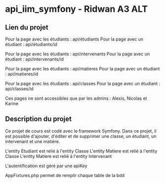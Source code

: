 # api_iim_symfony - Ridwan A3 ALT

## Lien du projet

Pour la page avec les étudiants : api/étudiants
Pour la page avec un étudiant : api/étudiants/id

Pour la page avec les étudiants : api/intervenants
Pour la page avec un étudiant : api/intervenants/id

Pour la page avec les étudiants : api/matieres
Pour la page avec un étudiant : api/matieres/id

Pour la page avec les étudiants : api/classes
Pour la page avec un étudiant : api/classes/id

Ces pages ne sont accessibles que par les admins : Alexis, Nicolas et Karine

## Description du projet

Ce projet de cours est codé avec le framework Symfony. Dans ce projet, il est possible d'ajouter, d'éditer et de supprimer une classe, un étudiant, un intervenant et une matière.

L'entity Etudiant est relié à l'entity Classe
L'entity Matiere est relié à l'entity Classe
L'entity Matiere est relié à l'entity Intervenant

L'autentification est géré par une apiKey

AppFixtures.php permet de remplir chaque table de la bdd
